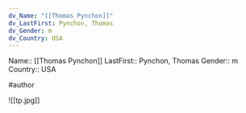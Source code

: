 ```yaml
---
dv_Name: "[[Thomas Pynchon]]"
dv_LastFirst: Pynchon, Thomas
dv_Gender: m
dv_Country: USA
---
```

Name:: [[Thomas Pynchon]]
LastFirst:: Pynchon, Thomas
Gender:: m
Country:: USA

#author


![[tp.jpg]]